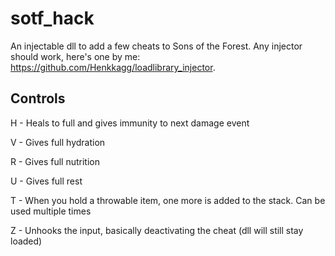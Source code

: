 # sotf_hack
An injectable dll to add a few cheats to Sons of the Forest. Any injector should work, here's one by me: https://github.com/Henkkagg/loadlibrary_injector.

## Controls

H - Heals to full and gives immunity to next damage event

V - Gives full hydration

R - Gives full nutrition

U - Gives full rest

T - When you hold a throwable item, one more is added to the stack. Can be used multiple times

Z - Unhooks the input, basically deactivating the cheat (dll will still stay loaded)
